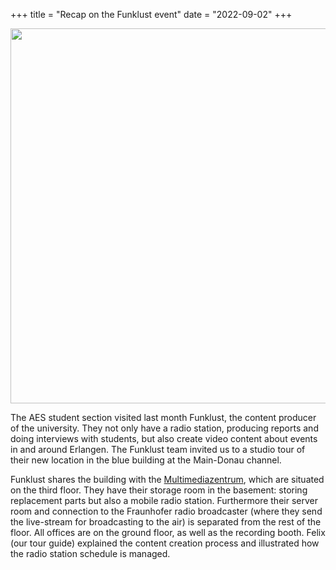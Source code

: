 +++
title = "Recap on the Funklust event"
date = "2022-09-02"
+++

<img src="picture.jpg" style="height: 600px"/>

The AES student section visited last month Funklust, the content producer of the university. They not only have a radio station, producing reports and doing interviews with students, but also create video content about events in and around Erlangen. The Funklust team invited us to a studio tour of their new location in the blue building at the Main-Donau channel.

Funklust shares the building with the [Multimediazentrum](https://www.rrze.fau.de/medien-entwicklung/mmz/), which are situated on the third floor. They have their storage room in the basement: storing replacement parts but also a mobile radio station. Furthermore their server room and connection to the Fraunhofer radio broadcaster (where they send the live-stream for broadcasting to the air) is separated from the rest of the floor. All offices are on the ground floor, as well as the recording booth. Felix (our tour guide) explained the content creation process and illustrated how the radio station schedule is managed.
